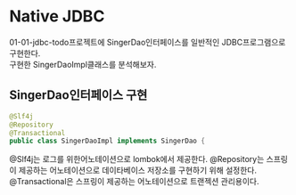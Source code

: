 # Native JDBC
01-01-jdbc-todo프로젝트에 SingerDao인터페이스를 일반적인 JDBC프로그램으로 구현한다.  
구현한 SingerDaoImpl클래스를 분석해보자.

## SingerDao인터페이스 구현
```java
@Slf4j
@Repository
@Transactional
public class SingerDaoImpl implements SingerDao {
```
@Slf4j는 로그를 위한어노테이션으로 lombok에서 제공한다.
@Repository는 스프링이 제공하는 어노테이션으로 데이타베이스 저장소를 구현하기 위해 설정한다.
@Transactional은 스프링이 제공하는 어노테이션으로 트랜젝션 관리용이다.

 
